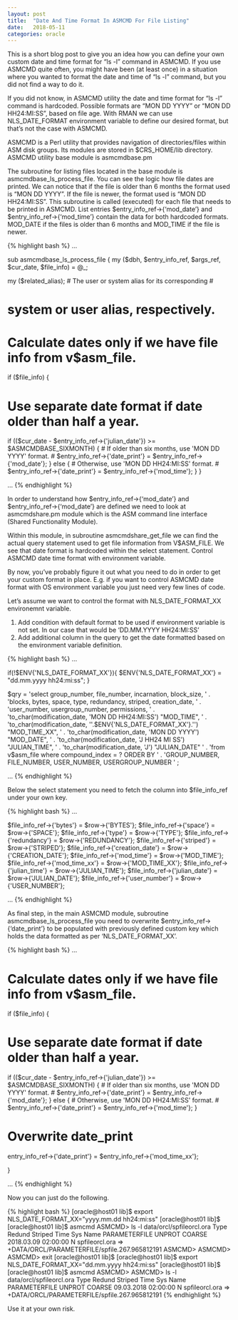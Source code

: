 ```yaml
---
layout: post
title:  "Date And Time Format In ASMCMD For File Listing"
date:   2018-05-11
categories: oracle
---
```


This is a short blog post to give you an idea how you can define your own custom date and time format for “ls -l” command in ASMCMD. If you use ASMCMD quite often, you might have been (at least once) in a situation where you wanted to format the date and time of “ls -l” command, but you did not find a way to do it.

If you did not know, in ASMCMD utility the date and time format for “ls -l” command is hardcoded. Possible formats are “MON DD YYYY” or “MON DD HH24:MI:SS”, based on file age. With RMAN we can use NLS_DATE_FORMAT environment variable to define our desired format, but that’s not the case with ASMCMD.

ASMCMD is a Perl utility that provides navigation of directories/files within ASM disk groups. Its modules are stored in $CRS_HOME/lib directory.
ASMCMD utility base module is asmcmdbase.pm

The subroutine for listing files located in the base module is asmcmdbase_ls_process_file. You can see the logic how file dates are printed. We can notice that if the file is older than 6 months the format used is “MON DD YYYY”. If the file is newer, the format used is “MON DD HH24:MI:SS”. This subroutine is called (executed) for each file that needs to be printed in ASMCMD.
List entries $entry_info_ref->{‘mod_date’} and $entry_info_ref->{‘mod_time’} contain the data for both hardcoded formats. MOD_DATE if the files is older than 6 months and MOD_TIME if the file is newer.

{% highlight bash %}
...

sub asmcmdbase_ls_process_file
{
my ($dbh, $entry_info_ref, $args_ref, $cur_date, $file_info) = @_;

my ($related_alias); # The user or system alias for its corresponding #

# system or user alias, respectively.

# Calculate dates only if we have file info from v$asm_file.

if ($file_info)
{

# Use separate date format if date older than half a year.

if (($cur_date - $entry_info_ref->{'julian_date'}) >= $ASMCMDBASE_SIXMONTH)
{ # If older than six months, use 'MON DD YYYY' format. #
$entry_info_ref->{'date_print'} = $entry_info_ref->{'mod_date'};
}
else
{ # Otherwise, use 'MON DD HH24:MI:SS' format. #
$entry_info_ref->{'date_print'} = $entry_info_ref->{'mod_time'};
}
}

...
{% endhighlight %}

In order to understand how $entry_info_ref->{‘mod_date’} and $entry_info_ref->{‘mod_date’} are defined we need to look at asmcmdshare.pm module which is the ASM command line interface (Shared Functionality Module).

Within this module, in subroutine asmcmdshare_get_file we can find the actual query statement used to get file information from V$ASM_FILE. We see that date format is hardcoded within the select statement.
Control ASMCMD date time format with environment variable.

By now, you’ve probably figure it out what you need to do in order to get your custom format in place. E.g. if you want to control ASMCMD date format with OS environment variable you just need very few lines of code.

Let’s assume we want to control the format with NLS_DATE_FORMAT_XX environemnt variable.

1. Add condition with default format to be used if environment variable is not set. In our case that would be ‘DD.MM.YYYY HH24:MI:SS’
2. Add additional column in the query to get the date formatted based on the environment variable definition.

{% highlight bash %}
...

if(!$ENV{'NLS_DATE_FORMAT_XX'}){ $ENV{'NLS_DATE_FORMAT_XX'} = "dd.mm.yyyy hh24:mi:ss"; }

$qry = 'select group_number, file_number, incarnation, block_size, ' .
'blocks, bytes, space, type, redundancy, striped, creation_date, ' .
'user_number, usergroup_number, permissions, ' .
'to_char(modification_date, 'MON DD HH24:MI:SS') "MOD_TIME", ' .
'to_char(modification_date, ''.$ENV{'NLS_DATE_FORMAT_XX'}.'') "MOD_TIME_XX", ' .
'to_char(modification_date, 'MON DD YYYY') "MOD_DATE", ' .
'to_char(modification_date, 'J HH24 MI SS') "JULIAN_TIME", ' .
'to_char(modification_date, 'J') "JULIAN_DATE" ' .
'from v$asm_file where compound_index = ? ORDER BY ' .
'GROUP_NUMBER, FILE_NUMBER, USER_NUMBER, USERGROUP_NUMBER '
;

...
{% endhighlight %}

Below the select statement you need to fetch the column into $file_info_ref under your own key.

{% highlight bash %}
...

$file_info_ref->{'bytes'} = $row->{'BYTES'};
$file_info_ref->{'space'} = $row->{'SPACE'};
$file_info_ref->{'type'} = $row->{'TYPE'};
$file_info_ref->{'redundancy'} = $row->{'REDUNDANCY'};
$file_info_ref->{'striped'} = $row->{'STRIPED'};
$file_info_ref->{'creation_date'} = $row->{'CREATION_DATE'};
$file_info_ref->{'mod_time'} = $row->{'MOD_TIME'};
$file_info_ref->{'mod_time_xx'} = $row->{'MOD_TIME_XX'};
$file_info_ref->{'julian_time'} = $row->{'JULIAN_TIME'};
$file_info_ref->{'julian_date'} = $row->{'JULIAN_DATE'};
$file_info_ref->{'user_number'} = $row->{'USER_NUMBER'};

...
{% endhighlight %}

As final step, in the main ASMCMD module, subroutine asmcmdbase_ls_process_file you need to overwrite $entry_info_ref->{‘date_print’} to be populated with previously defined custom key which holds the data formatted as per ‘NLS_DATE_FORMAT_XX’.

{% highlight bash %}
...

# Calculate dates only if we have file info from v$asm_file.

if ($file_info)
{

# Use separate date format if date older than half a year.

if (($cur_date - $entry_info_ref->{'julian_date'}) >= $ASMCMDBASE_SIXMONTH)
{ # If older than six months, use 'MON DD YYYY' format. #
$entry_info_ref->{'date_print'} = $entry_info_ref->{'mod_date'};
}
else
{ # Otherwise, use 'MON DD HH24:MI:SS' format. #
$entry_info_ref->{'date_print'} = $entry_info_ref->{'mod_time'};
}

# Overwrite date_print

entry_info_ref->{'date_print'} = $entry_info_ref->{'mod_time_xx'};

}

...
{% endhighlight %}

Now you can just do the following.

{% highlight bash %}
[oracle@host01 lib]$ export NLS_DATE_FORMAT_XX="yyyy.mm.dd hh24:mi:ss"
[oracle@host01 lib]$
[oracle@host01 lib]$ asmcmd
ASMCMD> ls -l data/orcl/spfileorcl.ora
Type Redund Striped Time Sys Name
PARAMETERFILE UNPROT COARSE 2018.03.09 02:00:00 N spfileorcl.ora => +DATA/ORCL/PARAMETERFILE/spfile.267.965812191
ASMCMD>
ASMCMD>
ASMCMD> exit
[oracle@host01 lib]$
[oracle@host01 lib]$ export NLS_DATE_FORMAT_XX="dd.mm.yyyy hh24:mi:ss"
[oracle@host01 lib]$
[oracle@host01 lib]$ asmcmd
ASMCMD>
ASMCMD> ls -l data/orcl/spfileorcl.ora
Type Redund Striped Time Sys Name
PARAMETERFILE UNPROT COARSE 09.03.2018 02:00:00 N spfileorcl.ora => +DATA/ORCL/PARAMETERFILE/spfile.267.965812191
{% endhighlight %}

Use it at your own risk.
